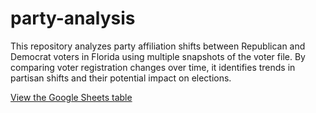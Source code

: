 # party-analysis
This repository analyzes party affiliation shifts between Republican and Democrat voters in Florida using multiple snapshots of the voter file. By comparing voter registration changes over time, it identifies trends in partisan shifts and their potential impact on elections.

[View the Google Sheets table](results/swithc.html)
